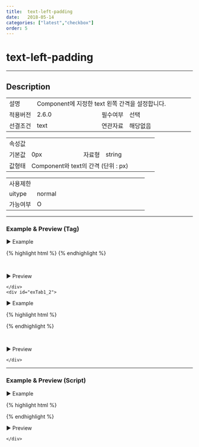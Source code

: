 ```yaml
---
title:  text-left-padding
date:   2018-05-14
categories: ["latest","checkbox"]
order: 5
---
```


text-left-padding
===

---

## Description

<table style="width:100%">
    <colgroup>
        <col width="15%"/>
        <col width="35%"/>
        <col width="15%"/>
        <col width="35%"/>
    </colgroup>
    <tr>
        <td class="tdTitle">설명</td>
        <td colspan="3">Component에 지정한 text 왼쪽 간격을 설정합니다.</td>
    </tr>
    <tr>
        <td class="tdTitle">적용버전</td>
        <td>2.6.0</td>
        <td class="tdTitle">필수여부</td>
        <td>선택</td>
    </tr>
    <tr>
        <td class="tdTitle">선결조건</td>
        <td>text</td>
        <td class="tdTitle">연관자료</td>
        <td>해당없음</td>
    </tr>
</table>
<table style="width:100%">
    <colgroup>
        <col width="15%"/>
        <col width="35%"/>
        <col width="15%"/>
        <col width="35%"/>
    </colgroup>
    <tr>
        <td class="tdTitle tdBg" colspan="4">속성값</td>
    </tr>
    <tr>
        <td class="tdTitle">기본값</td>
        <td>0px</td>
        <td class="tdTitle">자료형</td>
        <td>string</td>
    </tr>
    <tr>
        <td class="tdTitle">값형태</td>
        <td colspan="3">Component와 text의 간격 (단위 : px)</td>
    </tr>
</table>
<table style="width:100%">
    <colgroup>
        <col width="20%"/>
        <col width="20%"/>
        <col width="20%"/>
        <col width="20%"/>
        <col width="20%"/>
    </colgroup>
    <tr>
        <td class="tdTitle tdBg" colspan="5">사용제한</td>
    </tr>
    <tr>
        <td>uitype</td>
        <td class="tdCenter">normal</td>
        <td></td>
        <td></td>
        <td></td>
    </tr>
    <tr>
        <td>가능여부</td>
        <td class="tdBlue tdCenter">O</td>
        <td></td>
        <td></td>
        <td></td>
    </tr>
</table>

---
### Example & Preview (Tag)

<script>
    var SBUxData = [
        { text : "SBUx Checkbox1" },
        { text : "SBUx Checkbox2" },
        { text : "SBUx Checkbox3" }
    ];
</script>

<sbux-tabs id="exTab1" name="exTab1" uitype="normal" title-target-id-array="{exTab1_1,exTab1_2}" title-text-array="normal{고정형,변동형}">
</sbux-tabs>
<div class="tab-content">
    <div id="exTab1_1">

▶ Example

{% highlight html %}
<sbux-checkbox id="sbIdx1" name="sbTagNm.a" uitype="normal" text="SBUx Checkbox1" text-left-padding="50px"></sbux-checkbox>
<sbux-checkbox id="sbIdx2" name="sbTagNm.b" uitype="normal" text="SBUx Checkbox2" text-left-padding="50px"></sbux-checkbox>
<sbux-checkbox id="sbIdx3" name="sbTagNm.c" uitype="normal" text="SBUx Checkbox3" text-left-padding="50px"></sbux-checkbox>
{% endhighlight %}

<br>

▶ Preview

<sbux-checkbox id="sbIdx1" name="sbTagNm.a" uitype="normal" text="SBUx Checkbox1" text-left-padding="50px"></sbux-checkbox>
<sbux-checkbox id="sbIdx2" name="sbTagNm.b" uitype="normal" text="SBUx Checkbox2" text-left-padding="50px"></sbux-checkbox>
<sbux-checkbox id="sbIdx3" name="sbTagNm.c" uitype="normal" text="SBUx Checkbox3" text-left-padding="50px"></sbux-checkbox>

    </div>
    <div id="exTab1_2">

▶ Example

{% highlight html %}
<script>
    var SBUxData = [
        { text : "SBUx Checkbox1" },
        { text : "SBUx Checkbox2" },
        { text : "SBUx Checkbox3" }
    ];
</script>
<sbux-checkbox id="sbIdx4" name="sbTagNm4" uitype="normal" jsondata-ref="SBUxData" text-left-padding="50px"></sbux-checkbox>
{% endhighlight %}

<br>

▶ Preview

<sbux-checkbox id="sbIdx4" name="sbTagNm4" uitype="normal" jsondata-ref="SBUxData" text-left-padding="50px"></sbux-checkbox>

    </div>
</div>

---
### Example & Preview (Script)

<sbux-tabs id="exTab2" name="exTab2" uitype="normal" title-target-id-array="exTab2_1" title-text-array="normal(변동형)">
</sbux-tabs>
<div class="tab-content">
    <div id="exTab2_1">

▶ Example

{% highlight html %}
<div id="sbArea1"></div>
<script>
    var SBUxData = [
        { text : "SBUx Checkbox1" },
        { text : "SBUx Checkbox2" },
        { text : "SBUx Checkbox3" }
    ];
    $(document).ready(function(){
        $('#sbArea1').sbCheckbox({
            name : 'sbScriptNm',
            uitype : 'normal',
            jsondataRef : 'SBUxData',
            textLeftPadding : '50px'
        });
    }); 
</script>
{% endhighlight %}

<br>

▶ Preview 

<div id="sbArea1"></div>
<script>
    $(document).ready(function(){
        $('#sbArea1').sbCheckbox({
            name : 'sbScriptNm',
            uitype : 'normal',
            jsondataRef : 'SBUxData',
            textLeftPadding : '50px'
        });
    });  
</script>

    </div>
</div>